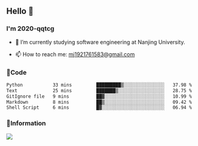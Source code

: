 ## Hello 👋


### I'm 2020-qqtcg

- 🔭 I’m currently studying software engineering at Nanjing University. 
<!-- - 🌱 I’m currently learning MLsys and -->
<!-- - 👯 I’m looking to collaborate on ... -->
<!-- - 🤔 I’m looking for help with ... -->
<!-- - 💬 Ask me about ... -->
- 📫 How to reach me: mj1921761583@gmail.com
<!-- - 😄 Pronouns: ... -->
<!-- - ⚡ Fun fact: ... -->

### 🌱Code
<!--START_SECTION:waka-->

```txt
Python           33 mins         █████████▒░░░░░░░░░░░░░░░   37.98 %
Text             25 mins         ███████▒░░░░░░░░░░░░░░░░░   28.75 %
GitIgnore file   9 mins          ██▓░░░░░░░░░░░░░░░░░░░░░░   10.99 %
Markdown         8 mins          ██▒░░░░░░░░░░░░░░░░░░░░░░   09.42 %
Shell Script     6 mins          █▓░░░░░░░░░░░░░░░░░░░░░░░   06.94 %
```

<!--END_SECTION:waka-->

### 💬Information
![](https://github-readme-stats.vercel.app/api?username=2020-qqtcg&theme=buefy&hide_border=false)


<!-- <div align="center"> <img src="https://github-readme-activity-graph.vercel.app/graph?username=2020-qqtcg&theme=minimal" /> </div> -->


